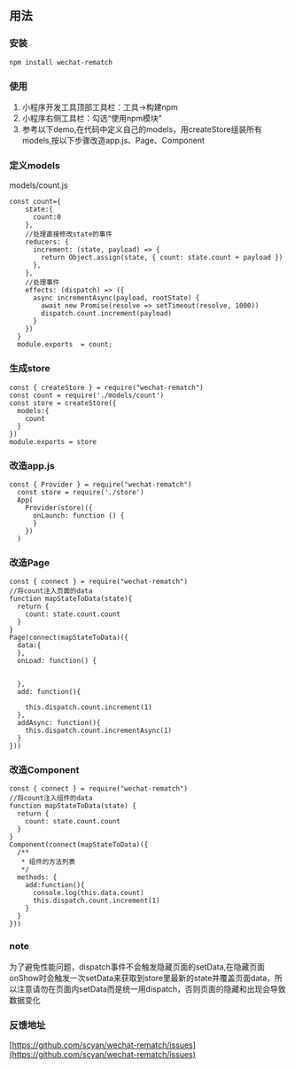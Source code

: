## 用法

### 安装
```
npm install wechat-rematch
```
### 使用

1. 小程序开发工具顶部工具栏：工具->构建npm<br />
2. 小程序右侧工具栏：勾选“使用npm模块”<br />
3. 参考以下demo,在代码中定义自己的models，用createStore组装所有models,按以下步骤改造app.js、Page、Component<br />

### 定义models
models/count.js
```
const count={
    state:{
      count:0
    },
    //处理直接修改state的事件
    reducers: {
      increment: (state, payload) => {
        return Object.assign(state, { count: state.count + payload })
      },
    },
    //处理事件
    effects: (dispatch) => ({ 
      async incrementAsync(payload, rootState) {
        await new Promise(resolve => setTimeout(resolve, 1000))
        dispatch.count.increment(payload)
      }
    })
  }
  module.exports  = count;
```

### 生成store
```
const { createStore } = require("wechat-rematch")
const count = require('./models/count')
const store = createStore({
  models:{
    count
  }
})
module.exports = store
```

### 改造app.js
```
const { Provider } = require("wechat-rematch")
  const store = require('./store')
  App(
    Provider(store)({
      onLaunch: function () {
      }
    })
  )
```

### 改造Page
```
const { connect } = require("wechat-rematch")
//将count注入页面的data
function mapStateToData(state){
  return {
    count: state.count.count
  }
}
Page(connect(mapStateToData)({
  data:{
  },
  onLoad: function() {
   
    
  },
  add: function(){
    
    this.dispatch.count.increment(1)
  },
  addAsync: function(){
    this.dispatch.count.incrementAsync(1)
  }
}))
```

### 改造Component
```
const { connect } = require("wechat-rematch")
//将count注入组件的data
function mapStateToData(state) {
  return {
    count: state.count.count
  }
}
Component(connect(mapStateToData)({
  /**
   * 组件的方法列表
   */
  methods: {
    add:function(){
      console.log(this.data.count)
      this.dispatch.count.increment(1)
    }
  }
}))
```
### note

为了避免性能问题，dispatch事件不会触发隐藏页面的setData,在隐藏页面onShow时会触发一次setData来获取到store里最新的state并覆盖页面data，所以注意请勿在页面内setData而是统一用dispatch，否则页面的隐藏和出现会导致数据变化

### 反馈地址
[https://github.com/scyan/wechat-rematch/issues](https://github.com/scyan/wechat-rematch/issues)